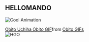 ##  HELLOMANDO 
![Cool Animation](https://tenor.com/bYIdd.gif)

<picture>
 <div class="tenor-gif-embed" data-postid="26823621" data-share-method="host" data-aspect-ratio="1.78771" data-width="100%"><a href="https://tenor.com/view/obito-uchiha-obito-madara-sharingan-tobi-gif-26823621">Obito Uchiha Obito GIF</a>from <a href="https://tenor.com/search/obito-gifs">Obito GIFs</a></div> <script type="text/javascript" async src="https://tenor.com/embed.js"></script>
 <source media="(prefers-color-scheme: dark)" srcset="YOUR-DARKMODE-IMAGE">
 <source media="(prefers-color-scheme: light)" srcset="YOUR-LIGHTMODE-IMAGE">
 <img alt="HGO" src="">
</picture>

<!--
**Yosskavo/Yosskavo** is a ✨ _special_ ✨ repository because its `README.md` (this file) appears on your GitHub profile.

Here are some ideas to get you started:

- 🔭 I’m currently working on ...
- 🌱 I’m currently learning ...
- 👯 I’m looking to collaborate on ...
- 🤔 I’m looking for help with ...
- 💬 Ask me about ...
- 📫 How to reach me: ...
- 😄 Pronouns: ...
- ⚡ Fun fact: ...
-->
